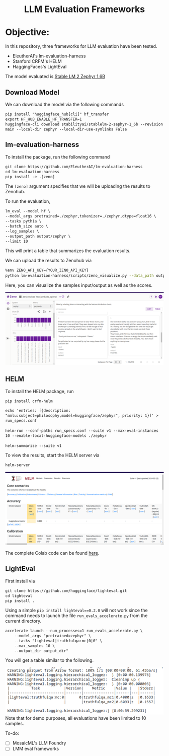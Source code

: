 <div align="center">

# LLM Evaluation Frameworks

</div>

# Objective:
In this repository, three frameworks for LLM evaluation have been tested.
- EleutherAI's lm-evaluation-harness
- Stanford CRFM's HELM
- HaggingFaces's LightEval

The model evaluated is [Stable LM 2 Zephyr 1.6B](https://huggingface.co/stabilityai/stablelm-2-zephyr-1_6b) 


## Download Model
We can download the model via the following commands
```
pip install "huggingface_hub[cli]" hf_transfer
export HF_HUB_ENABLE_HF_TRANSFER=1
huggingface-cli download stabilityai/stablelm-2-zephyr-1_6b --revision main --local-dir zephyr --local-dir-use-symlinks False
```


## lm-evaluation-harness

To install the package, run the following command
```
git clone https://github.com/EleutherAI/lm-evaluation-harness
cd lm-evaluation-harness
pip install -e .[zeno]
```

The `[zeno]` argument specifies that we will be uploading the results to Zenohub.

To run the evaluation, 

```
lm_eval --model hf \
--model_args pretrained=./zephyr,tokenizer=./zephyr,dtype=float16 \
--tasks pythia \
--batch_size auto \
--log_samples \
--output_path output/zephyr \
--limit 10
```

This will print a table that summarizes the evaluation results.

We can upload the results to Zenohub via

```bash
%env ZENO_API_KEY={YOUR_ZENO_API_KEY}
python lm-evaluation-harness/scripts/zeno_visualize.py --data_path output --project_name "Zephyr Eval"
```
Here, you can visualize the samples input/output as well as the scores.

![](./img/zeno.png)
## HELM

To install the HELM package, run
```
pip install crfm-helm
```

```
echo 'entries: [{description: "mmlu:subject=philosophy,model=huggingface/zephyr", priority: 1}]' > run_specs.conf

helm-run --conf-paths run_specs.conf --suite v1 --max-eval-instances 10 --enable-local-huggingface-models ./zephyr

helm-summarize --suite v1
```

To view the results, start the HELM server via

```bash
helm-server
```

![](./img/helm.png)

The complete Colab code can be found [here](./notebook/zephyr_lmevalharness_helm.ipynb).


## LightEval

First install via
```
git clone https://github.com/huggingface/lighteval.git
cd lighteval
pip install .
```

Using a simple `pip install lighteval==0.2.0` will not work since the command needs to launch the file `run_evals_accelerate.py` from the current directory.


```
accelerate launch --num_processes=1 run_evals_accelerate.py \
    --model_args "pretrained=zephyr" \
    --tasks "lighteval|truthfulqa:mc|0|0" \
    --max_samples 10 \
    --output_dir output_dir"
```

You will get a table similar to the following.

![](./img/lighteval.png)
Note that for demo purposes, all evaluations have been limited to 10 samples.


To-do:
- [ ] MosaicML's LLM Foundry
- [ ] LMM eval frameworks  